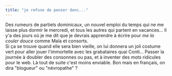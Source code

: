 ```yaml
---
title: "je refuse de penser donc..."
---
```


Des rumeurs de partiels dominicaux, un nouvel emploi du temps qui ne me laisse
plus dormir le mercredi, et tous les autres qui partent en vacances... Il y'a
des jours où je me dit que je devrais apprendre à écrire pour _me la couler
douce_ comme Maïa et consorts.  
Si ça se trouve quand elle sera bien vieille, on lui donnera un joli costume
vert pour aller jouer l'immortelle avec les grabataires quai Conti... Passer
la journée à doubler des consonnes ou pas, et à inventer des mots ridicules
pour le web. Là tout de suite c'est moins enviable. Bon mais en français, on
dira "blogueur" ou "névropathe" ?

